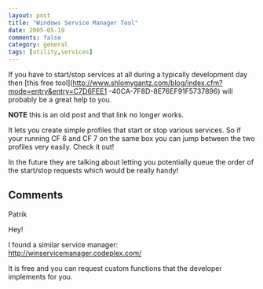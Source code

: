 ```yaml
---
layout: post
title: "Windows Service Manager Tool"
date: 2005-05-19
comments: false
category: general
tags: [utility,services]
---
```

If you have to start/stop services at all during a typically development day
then [this free
tool](http://www.shlomygantz.com/blog/index.cfm?mode=entry&entry=C7D6FEE1
-40CA-7F8D-8E76EF91F5737896) will probably be a great help to you.  

**NOTE** this is an old post and that link no longer works.

It lets you create simple profiles that start or stop various services. So if
your running CF 6 and CF 7 on the same box you can jump between the two
profiles very easily. Check it out!  

In the future they are talking about letting you potentially queue the order
of the start/stop requests which would be really handy!

## Comments

Patrik

Hey!  

I found a similar service manager:  
http://winservicemanager.codeplex.com/  

It is free and you can request custom functions that the developer implements
for you.
